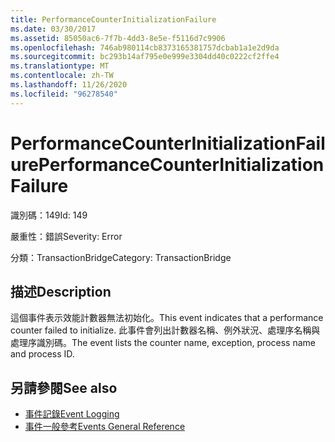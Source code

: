 ```yaml
---
title: PerformanceCounterInitializationFailure
ms.date: 03/30/2017
ms.assetid: 85050ac6-7f7b-4dd3-8e5e-f5116d7c9906
ms.openlocfilehash: 746ab980114cb8373165381757dcbab1a1e2d9da
ms.sourcegitcommit: bc293b14af795e0e999e3304dd40c0222cf2ffe4
ms.translationtype: MT
ms.contentlocale: zh-TW
ms.lasthandoff: 11/26/2020
ms.locfileid: "96278540"
---
```

# <a name="performancecounterinitializationfailure"></a><span data-ttu-id="be575-102">PerformanceCounterInitializationFailure</span><span class="sxs-lookup"><span data-stu-id="be575-102">PerformanceCounterInitializationFailure</span></span>

<span data-ttu-id="be575-103">識別碼：149</span><span class="sxs-lookup"><span data-stu-id="be575-103">Id: 149</span></span>  
  
 <span data-ttu-id="be575-104">嚴重性：錯誤</span><span class="sxs-lookup"><span data-stu-id="be575-104">Severity: Error</span></span>  
  
 <span data-ttu-id="be575-105">分類：TransactionBridge</span><span class="sxs-lookup"><span data-stu-id="be575-105">Category: TransactionBridge</span></span>  
  
## <a name="description"></a><span data-ttu-id="be575-106">描述</span><span class="sxs-lookup"><span data-stu-id="be575-106">Description</span></span>  

 <span data-ttu-id="be575-107">這個事件表示效能計數器無法初始化。</span><span class="sxs-lookup"><span data-stu-id="be575-107">This event indicates that a performance counter failed to initialize.</span></span> <span data-ttu-id="be575-108">此事件會列出計數器名稱、例外狀況、處理序名稱與處理序識別碼。</span><span class="sxs-lookup"><span data-stu-id="be575-108">The event lists the counter name, exception, process name and process ID.</span></span>  
  
## <a name="see-also"></a><span data-ttu-id="be575-109">另請參閱</span><span class="sxs-lookup"><span data-stu-id="be575-109">See also</span></span>

- [<span data-ttu-id="be575-110">事件記錄</span><span class="sxs-lookup"><span data-stu-id="be575-110">Event Logging</span></span>](index.md)
- [<span data-ttu-id="be575-111">事件一般參考</span><span class="sxs-lookup"><span data-stu-id="be575-111">Events General Reference</span></span>](events-general-reference.md)
